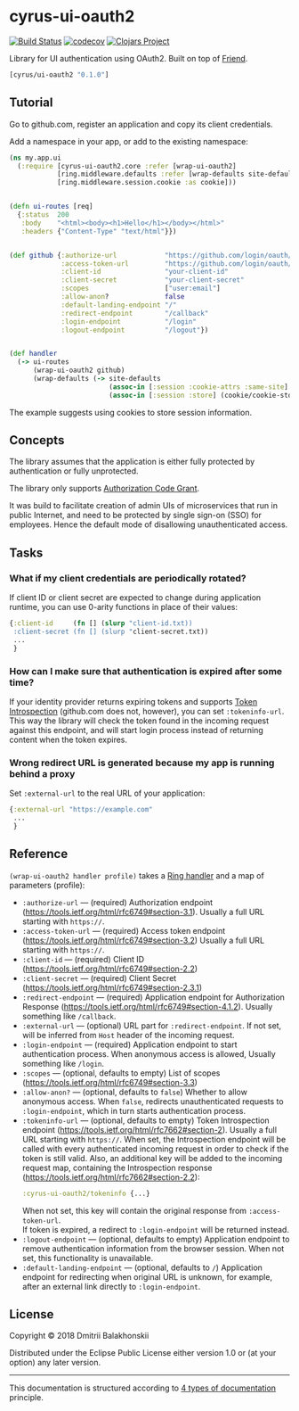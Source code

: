 # cyrus-ui-oauth2
[![Build Status](https://travis-ci.org/dryewo/cyrus-ui-oauth2.svg?branch=master)](https://travis-ci.org/dryewo/cyrus-ui-oauth2)
[![codecov](https://codecov.io/gh/dryewo/cyrus-ui-oauth2/branch/master/graph/badge.svg)](https://codecov.io/gh/dryewo/cyrus-ui-oauth2)
[![Clojars Project](https://img.shields.io/clojars/v/cyrus/ui-oauth2.svg)](https://clojars.org/cyrus/ui-oauth2)

Library for UI authentication using OAuth2. Built on top of [Friend](https://github.com/cemerick/friend).

```clj
[cyrus/ui-oauth2 "0.1.0"]
```

## Tutorial

Go to github.com, register an application and copy its client credentials.

Add a namespace in your app, or add to the existing namespace:

```clj
(ns my.app.ui
  (:require [cyrus-ui-oauth2.core :refer [wrap-ui-oauth2]
            [ring.middleware.defaults :refer [wrap-defaults site-defaults]]
            [ring.middleware.session.cookie :as cookie]))


(defn ui-routes [req]
  {:status  200
   :body    "<html><body><h1>Hello</h1></body></html>"
   :headers {"Content-Type" "text/html"}})


(def github {:authorize-url            "https://github.com/login/oauth/authorize"
             :access-token-url         "https://github.com/login/oauth/access_token"
             :client-id                "your-client-id"
             :client-secret            "your-client-secret"
             :scopes                   ["user:email"]
             :allow-anon?              false
             :default-landing-endpoint "/"
             :redirect-endpoint        "/callback"
             :login-endpoint           "/login"
             :logout-endpoint          "/logout"})


(def handler
  (-> ui-routes
      (wrap-ui-oauth2 github)
      (wrap-defaults (-> site-defaults
                         (assoc-in [:session :cookie-attrs :same-site] :lax)
                         (assoc-in [:session :store] (cookie/cookie-store {:key "1qazxsw23edcvfr4"}))))))
```

The example suggests using cookies to store session information.

## Concepts

The library assumes that the application is either fully protected by authentication or fully unprotected.

The library only supports [Authorization Code Grant].

It was build to facilitate creation of admin UIs of microservices that run in public Internet, and need to be protected
by single sign-on (SSO) for employees. Hence the default mode of disallowing unauthenticated access.

[Authorization Code Grant]: https://tools.ietf.org/html/rfc6749#section-4.1

## Tasks

### What if my client credentials are periodically rotated?

If client ID or client secret are expected to change during application runtime, you can
use 0-arity functions in place of their values:

```clj
{:client-id     (fn [] (slurp "client-id.txt))
 :client-secret (fn [] (slurp "client-secret.txt))
 ...
 }
```

### How can I make sure that authentication is expired after some time?

If your identity provider returns expiring tokens and supports [Token Introspection] (github.com does not, however),
you can set `:tokeninfo-url`. This way the library will check the token found in the incoming request against this endpoint,
and will start login process instead of returning content when the token expires.

### Wrong redirect URL is generated because my app is running behind a proxy

Set `:external-url` to the real URL of your application:

```clj
{:external-url "https://example.com"
 ...
 }
```

[Token Introspection]: https://tools.ietf.org/html/rfc7662#section-2

## Reference

`(wrap-ui-oauth2 handler profile)` takes a [Ring handler] and a map of parameters (profile):

* `:authorize-url` — (required) Authorization endpoint (https://tools.ietf.org/html/rfc6749#section-3.1).
  Usually a full URL starting with `https://`.
* `:access-token-url` — (required) Access token endpoint (https://tools.ietf.org/html/rfc6749#section-3.2)
  Usually a full URL starting with `https://`.
* `:client-id` — (required) Client ID (https://tools.ietf.org/html/rfc6749#section-2.2)
* `:client-secret` — (required) Client Secret (https://tools.ietf.org/html/rfc6749#section-2.3.1)
* `:redirect-endpoint` — (required) Application endpoint for Authorization Response (https://tools.ietf.org/html/rfc6749#section-4.1.2).
  Usually something like `/callback`.
* `:external-url` — (optional) URL part for `:redirect-endpoint`. If not set, will be inferred from `Host` header of the incoming request.
* `:login-endpoint` — (required) Application endpoint to start authentication process. When anonymous access is allowed, 
  Usually something like `/login`.
* `:scopes` — (optional, defaults to empty) List of scopes (https://tools.ietf.org/html/rfc6749#section-3.3)
* `:allow-anon?` — (optional, defaults to `false`) Whether to allow anonymous access. When `false`, redirects unauthenticated
  requests to `:login-endpoint`, which in turn starts authentication process.
* `:tokeninfo-url` — (optional, defaults to empty) Token Introspection endpoint (https://tools.ietf.org/html/rfc7662#section-2).
  Usually a full URL starting with `https://`.
  When set, the Introspection endpoint will be called with every authenticated incoming request in order to check if the token is still valid. 
  Also, an additional key will be added to the incoming request map, containing the Introspection response (https://tools.ietf.org/html/rfc7662#section-2.2):
  ```clj
  :cyrus-ui-oauth2/tokeninfo {...}
  ```
  When not set, this key will contain the original response from `:access-token-url`.  
  If token is expired, a redirect to `:login-endpoint` will be returned instead.
* `:logout-endpoint` — (optional, defaults to empty) Application endpoint to remove authentication information from the browser session.
  When not set, this functionality is unavailable. 
* `:default-landing-endpoint` — (optional, defaults to `/`) Application endpoint for redirecting when original URL is unknown,
  for example, after an external link directly to `:login-endpoint`.

[Ring handler]: https://github.com/ring-clojure/ring/wiki/Concepts#handlers


## License

Copyright © 2018 Dmitrii Balakhonskii

Distributed under the Eclipse Public License either version 1.0 or (at
your option) any later version.

----

This documentation is structured according to [4 types of documentation](https://www.divio.com/en/blog/documentation/) principle.
